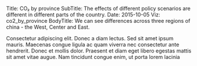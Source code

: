 Title: CO₂ by province
SubTitle: The effects of different policy scenarios are different in different parts of the country.
Date: 2015-10-05
Viz: co2_by_province
BodyTitle: We can see differences across three regions of china - the West, Center and East.

Consectetur adipiscing elit. Donec a diam lectus. Sed
sit amet ipsum mauris. Maecenas congue ligula ac quam viverra nec consectetur
ante hendrerit. Donec et mollis dolor. Praesent et diam eget libero egestas
mattis sit amet vitae augue. Nam tincidunt congue enim, ut porta lorem lacinia


